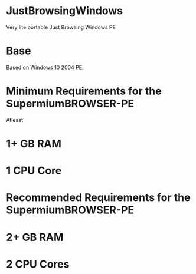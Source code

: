 # JustBrowsingWindows
Very lite portable Just Browsing Windows PE
# Base
Based on Windows 10 2004 PE.
# Minimum Requirements for the SupermiumBROWSER-PE
Atleast
# 1+ GB RAM
# 1 CPU Core
# Recommended Requirements for the SupermiumBROWSER-PE
# 2+ GB RAM
# 2 CPU Cores
